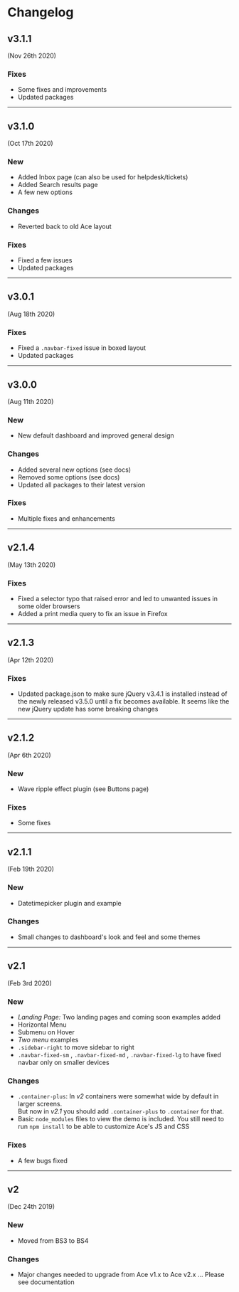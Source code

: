 # Changelog

## v3.1.1
(Nov 26th 2020)

### Fixes
* Some fixes and improvements
* Updated packages

---------------


## v3.1.0
(Oct 17th 2020)

### New
* Added Inbox page (can also be used for helpdesk/tickets)
* Added Search results page
* A few new options

### Changes
* Reverted back to old Ace layout

### Fixes
* Fixed a few issues
* Updated packages


---------------


## v3.0.1
(Aug 18th 2020)

### Fixes
* Fixed a `.navbar-fixed` issue in boxed layout
* Updated packages


---------------


## v3.0.0
(Aug 11th 2020)

### New
* New default dashboard and improved general design

### Changes
* Added several new options (see docs)
* Removed some options (see docs)
* Updated all packages to their latest version

### Fixes
* Multiple fixes and enhancements


---------------


## v2.1.4
(May 13th 2020)

### Fixes
* Fixed a selector typo that raised error and led to unwanted issues in some older browsers
* Added a print media query to fix an issue in Firefox


---------------


## v2.1.3
(Apr 12th 2020)

### Fixes
* Updated package.json to make sure jQuery v3.4.1 is installed instead of the newly released v3.5.0 until a fix becomes available. It seems like the new jQuery update has some breaking changes


---------------


## v2.1.2
(Apr 6th 2020)

### New
* Wave ripple effect plugin (see Buttons page)

### Fixes
* Some fixes


---------------


## v2.1.1
(Feb 19th 2020)

### New
* Datetimepicker plugin and example

### Changes
* Small changes to dashboard's look and feel and some themes


---------------


## v2.1
(Feb 3rd 2020)

### New
* *Landing Page:* Two landing pages and coming soon examples added
* Horizontal Menu
* Submenu on Hover
* *Two menu* examples
* `.sidebar-right` to move sidebar to right
* `.navbar-fixed-sm` , `.navbar-fixed-md` , `.navbar-fixed-lg` to have fixed navbar only on smaller devices

### Changes
* `.container-plus`: In *v2* containers were somewhat wide by default in larger screens.  
   But now in *v2.1* you should add `.container-plus` to `.container` for that.
* Basic `node_modules` files to view the demo is included. You still need to run `npm install` to be able to customize Ace's JS and CSS

### Fixes
* A few bugs fixed


---------------


## v2
(Dec 24th 2019)
### New
* Moved from BS3 to BS4

### Changes
* Major changes needed to upgrade from Ace v1.x to Ace v2.x ... Please see documentation
